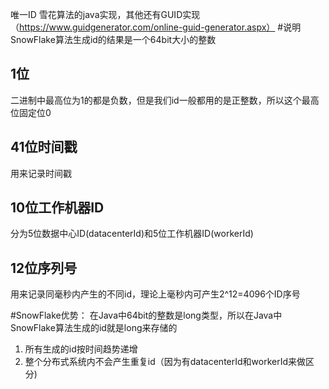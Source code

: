 唯一ID
雪花算法的java实现，其他还有GUID实现（https://www.guidgenerator.com/online-guid-generator.aspx）
#说明
SnowFlake算法生成id的结果是一个64bit大小的整数
## 1位 
二进制中最高位为1的都是负数，但是我们id一般都用的是正整数，所以这个最高位固定位0

## 41位时间戳
用来记录时间戳

## 10位工作机器ID
分为5位数据中心ID(datacenterId)和5位工作机器ID(workerId)

## 12位序列号
用来记录同毫秒内产生的不同id，理论上毫秒内可产生2^12=4096个ID序号

#SnowFlake优势：
在Java中64bit的整数是long类型，所以在Java中SnowFlake算法生成的id就是long来存储的
1. 所有生成的id按时间趋势递增
2. 整个分布式系统内不会产生重复id（因为有datacenterId和workerId来做区分)




